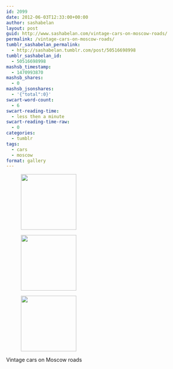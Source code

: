 ```yaml
---
id: 2099
date: 2012-06-03T12:33:00+00:00
author: sashabelan
layout: post
guid: http://www.sashabelan.com/vintage-cars-on-moscow-roads/
permalink: /vintage-cars-on-moscow-roads/
tumblr_sashabelan_permalink:
  - http://sashabelan.tumblr.com/post/50516698998
tumblr_sashabelan_id:
  - 50516698998
mashsb_timestamp:
  - 1470993870
mashsb_shares:
  - 0
mashsb_jsonshares:
  - '{"total":0}'
swcart-word-count:
  - 6
swcart-reading-time:
  - less then a minute
swcart-reading-time-raw:
  - 0
categories:
  - tumblr
tags:
  - cars
  - moscow
format: gallery
---
```

<div id='gallery-195' class='gallery galleryid-2099 gallery-columns-3 gallery-size-thumbnail'>
  <figure class='gallery-item'> 
  
  <div class='gallery-icon landscape'>
    <a href='http://www.sashabelan.ru/vintage-cars-on-moscow-roads/attachment/2100/'><img width="150" height="150" src="http://www.sashabelan.ru/wp-content/uploads/2012/06/tumblr_mmuwo27bUC1qarj97o2_1280-150x150.jpg" class="attachment-thumbnail size-thumbnail" alt="" /></a>
  </div></figure><figure class='gallery-item'> 
  
  <div class='gallery-icon landscape'>
    <a href='http://www.sashabelan.ru/vintage-cars-on-moscow-roads/attachment/2101/'><img width="150" height="150" src="http://www.sashabelan.ru/wp-content/uploads/2012/06/tumblr_mmuwo27bUC1qarj97o3_1280-150x150.jpg" class="attachment-thumbnail size-thumbnail" alt="" /></a>
  </div></figure><figure class='gallery-item'> 
  
  <div class='gallery-icon landscape'>
    <a href='http://www.sashabelan.ru/vintage-cars-on-moscow-roads/attachment/2102/'><img width="150" height="150" src="http://www.sashabelan.ru/wp-content/uploads/2012/06/tumblr_mmuwo27bUC1qarj97o1_1280-150x150.jpg" class="attachment-thumbnail size-thumbnail" alt="" /></a>
  </div></figure>
</div>

Vintage cars on Moscow roads